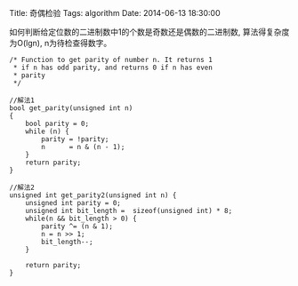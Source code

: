 Title: 奇偶检验
Tags: algorithm
Date: 2014-06-13 18:30:00

如何判断给定位数的二进制数中1的个数是奇数还是偶数的二进制数, 算法得复杂度为O(lgn), n为待检查得数字。
  
    /* Function to get parity of number n. It returns 1
     * if n has odd parity, and returns 0 if n has even
     * parity
     */

    //解法1
    bool get_parity(unsigned int n)
    {
        bool parity = 0;
        while (n) {
            parity = !parity;
            n      = n & (n - 1);
        }
        return parity;
    }

    //解法2
    unsigned int get_parity2(unsigned int n) {
        unsigned int parity = 0;
        unsigned int bit_length =  sizeof(unsigned int) * 8;
        while(n && bit_length > 0) {
            parity ^= (n & 1);
            n = n >> 1;
            bit_length--;
        }

        return parity;
    }
